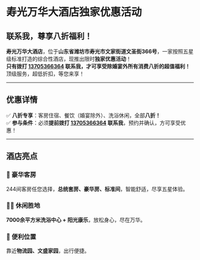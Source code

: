 # 寿光万华大酒店独家优惠活动  
## 联系我，尊享八折福利！  

**寿光万华大酒店**，位于**山东省潍坊市寿光市文家街道文圣街366号**，一家按照五星级标准打造的综合性酒店，现推出限时**独家优惠活动**！  
**只有拨打 [13705366364](tel:13705366364) 联系我，才可享受除婚宴外所有消费八折的超值福利！**  
顶级服务，超低折扣，等您来享！  

---

## **优惠详情**  
✅ **八折专享**：客房住宿、餐饮（婚宴除外）、洗浴休闲，全部**八折！**  
✅ **参与条件**：必须**提前拨打 [13705366364](tel:13705366364) 联系我**，预约并确认，方可享受优惠！  

---

## **酒店亮点**  
### **🏨 豪华客房**  
244间客房任您选择，**总统套房、豪华房、标准间**，智能舒适，尽享五星体验。  

### **💆‍♂️ 休闲胜地**  
**7000余平方米洗浴中心 + 阳光康乐**，放松身心，尽在万华。  

### **📍 便利位置**  
靠近**物流园、文盛家园**，出行便捷。  